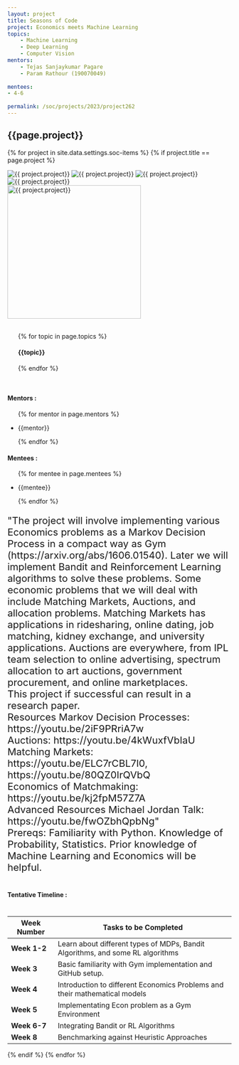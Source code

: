 ```yaml
---
layout: project
title: Seasons of Code
project: Economics meets Machine Learning
topics:
    - Machine Learning
    - Deep Learning
    - Computer Vision
mentors:
    - Tejas Sanjaykumar Pagare
    - Param Rathour (190070049)
    
mentees:
- 4-6
    
permalink: /soc/projects/2023/project262
---
```


<h2 class="display1 m-3 p-3 text-center project-title">{{page.project}}</h2>

{% for project in site.data.settings.soc-items %}
{% if project.title == page.project %}
<div class ="img-soc d-block"> 
    <img src="{{ site.baseurl }}/{{ project.image }}" alt="{{ project.project}}" class="image-1">
    <img src="{{ site.baseurl }}/{{ project.image }}" alt="{{ project.project}}" class="image-2">
    <img src="{{ site.baseurl }}/{{ project.image }}" alt="{{ project.project}}" class="image-3">
    <img src="{{ site.baseurl }}/{{ project.image }}" alt="{{ project.project}}" class="image-4">
</div>
<div class = "mobile-img-soc">
  <img src="{{ site.baseurl }}/{{ project.image }}"  width = "300" height="300" alt="{{ project.project}}" class="border rounded">
  </div>
<div>
    <br>
    <ul>
        {% for topic in page.topics %}
        <li style = "display: inline"><h4 class="text-primary text-center">{{topic}}</h4></li>
        {% endfor %}
    </ul>
    <br>
    <h4 class="display3  ">Mentors :</h4> 
    <ul>
        {% for mentor in page.mentors %}
        <li><p class="lead">{{mentor}}</p></li>
        {% endfor %}
    </ul>
    <h4 class="display3  ">Mentees :</h4> 
    <ul>
        {% for mentee in page.mentees %}
        <li><p class="lead">{{mentee}}</p></li>
        {% endfor %}
    </ul>
</div>
<div>
<p class="display3" style = "font-size:22px;" >
"The project will involve implementing various Economics problems as a Markov Decision Process in a compact way as Gym (https://arxiv.org/abs/1606.01540). Later we will implement Bandit and Reinforcement Learning algorithms to solve these problems. Some economic problems that we will deal with include Matching Markets, Auctions, and allocation problems. Matching Markets has applications in ridesharing, online dating, job matching, kidney exchange, and university applications. Auctions are everywhere, from IPL team selection to online advertising, spectrum allocation to art auctions, government procurement, and online marketplaces. 
<br>
This project if successful can result in a research paper.
<br>
Resources
Markov Decision Processes: https://youtu.be/2iF9PRriA7w
<br>
Auctions: https://youtu.be/4kWuxfVbIaU
<br>
Matching Markets: https://youtu.be/ELC7rCBL7I0, https://youtu.be/80QZ0IrQVbQ
<br>
Economics of Matchmaking: https://youtu.be/kj2fpM57Z7A
<br>
Advanced Resources
Michael Jordan Talk: https://youtu.be/fwOZbhQpbNg" 
<br>
Prereqs: Familiarity with Python. Knowledge of Probability, Statistics. Prior knowledge of Machine Learning and Economics will be helpful. <br>
</p>
</div>
<div class ="d-flex">
<div>
    <h4 class="display3" style="margin:40px 0px 40px 0px;">Tentative Timeline :</h4>
    <table class = "table table-striped w-100">
  <thead>
    <tr>
      <th>Week Number</th>
      <th>Tasks to be Completed</th>
    </tr>
  </thead>
  <tbody>
    <tr>
      <td><strong>Week 1-2</strong></td>
      <td>Learn about different types of MDPs, Bandit Algorithms, and some RL algorithms</td>
    </tr>
    <tr>
      <td><strong>Week 3 </strong></td>
      <td>Basic familiarity with Gym implementation and GitHub setup.</td>
    </tr>
    <tr>
      <td><strong>Week 4  </strong></td>
      <td>Introduction to different Economics Problems and their mathematical models</td>
    </tr>
    <tr>
      <td><strong>Week 5 </strong></td>
      <td> Implementating Econ problem as a Gym Environment</td>
    </tr>
    <tr>
      <td><strong>Week 6-7 </strong></td>
      <td>Integrating Bandit or RL Algorithms</td>
    </tr>
    <tr>
      <td><strong>Week 8 </strong></td>
      <td> Benchmarking against Heuristic Approaches
</td>
    </tr>
    </tbody>
    </table>
</div>
</div>
{% endif %}
{% endfor %}
